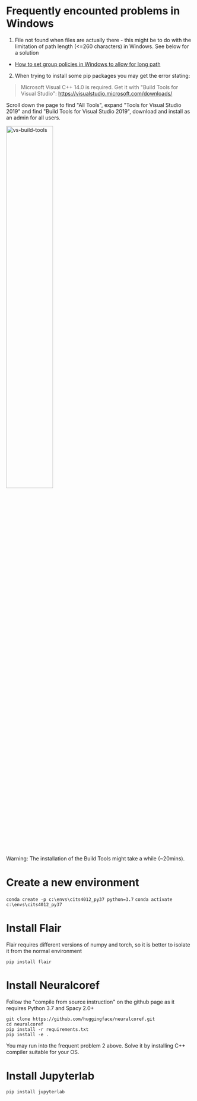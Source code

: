 # Frequently encounted problems in Windows

1. File not found when files are actually there - this might be to do with the limitation of path length (<=260 characters) in Windows. See below for a solution

* [How to set group policies in Windows to allow for long path](https://www.howtogeek.com/266621/how-to-make-windows-10-accept-file-paths-over-260-characters/)

2. When trying to install some pip packages you may get the error stating:

> Microsoft Visual C++ 14.0 is required. Get it with "Build Tools for Visual Studio": https://visualstudio.microsoft.com/downloads/

Scroll down the page to find "All Tools", expand "Tools for Visual Studio 2019" and find "Build Tools for Visual Studio 2019", download and install as an admin for all users.

<img width="50%" alt="vs-build-tools" src="https://user-images.githubusercontent.com/1005582/123034052-6d6d0980-d41b-11eb-8fe2-2f541825375d.png">

Warning: The installation of the Build Tools might take a while (~20mins).
 
# Create a new environment

`conda create -p c:\envs\cits4012_py37 python=3.7`
`conda activate c:\envs\cits4012_py37`

# Install Flair
Flair requires different versions of numpy and torch, so it is better to isolate it from the normal environment

`pip install flair`

# Install Neuralcoref
Follow the "compile from source instruction" on the github page as it requires Python 3.7 and Spacy 2.0+

```
git clone https://github.com/huggingface/neuralcoref.git
cd neuralcoref
pip install -r requirements.txt
pip install -e .
```
You may run into the frequent problem 2 above. Solve it by installing C++ compiler suitable for your OS. 

# Install Jupyterlab
`pip install jupyterlab`
